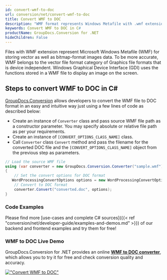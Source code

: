 ```yaml
---
id: convert-wmf-to-doc
url: conversion/net/convert-wmf-to-doc
title: Convert WMF to DOC
description: "WMF format represents Windows Metafile with .wmf extension. Learn how to convert WMF to DOC file programmatically in C# language using GroupDocs.Conversion for .NET library."
keywords: Convert WMF to DOC in C#
productName: GroupDocs.Conversion for .NET
hideChildren: False
---
```


Files with WMF extension represent Microsoft Windows Metafile (WMF) for storing vector as well as bitmap-format images data. To be more accurate, WMF belongs to the vector file format category of Graphics file formats that is device independent. Windows Graphical Device Interface (GDI) uses the functions stored in a WMF file to display an image on the screen.

## Steps to convert WMF to DOC in C#

[GroupDocs.Conversion](https://products.groupdocs.com/conversion/net) allows developers to convert the WMF file to DOC format in an easy and intuitive way just using a few lines of code as described below:

* Create an instance of `Converter` class and pass source WMF file path as a constructor parameter. You may specify absolute or relative file path as per your requirements. 
* Create an instance of `[CONVERT_OPTIONS_CLASS_NAME]` class.
* Call `Converter` class `Convert` method and pass the filename for the converted DOC file and the `[CONVERT_OPTIONS_CLASS_NAME]` object from the previous step as parameters.

```csharp
// Load the source WMF file
using (var converter = new GroupDocs.Conversion.Converter("sample.wmf"))
{
    // Set the convert options for DOC format
   WordProcessingConvertOptions options = new WordProcessingConvertOptions { Format = GroupDocs.Conversion.FileTypes.WordProcessingFileType.Doc };
    // Convert to DOC format
    converter.Convert("converted.doc", options);
}
```

### Code Examples

Please find more [use-cases and complete C# sources]({{< ref "conversion/net/developer-guide/examples-and-demos.md" >}}) of our backend and frontend examples and try them for free!

### WMF to DOC Live Demo

GroupDocs.Conversion for .NET provides an online [**WMF to DOC converter**](https://products.groupdocs.app/conversion/wmf-to-doc), which allows you to try it for free and check conversion quality and accuracy.

[!["Convert WMF to DOC"](conversion/net/images/convert-to-doc/convert-wmf-to-doc.png)](https://products.groupdocs.app/conversion/wmf-to-doc)